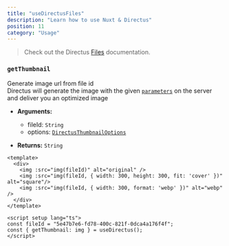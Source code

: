 ```yaml
---
title: "useDirectusFiles"
description: "Learn how to use Nuxt & Directus"
position: 11
category: "Usage"
---
```


> Check out the Directus [Files](https://docs.directus.io/reference/files/) documentation.

### `getThumbnail`

Generate image url from file id  
Directus will generate the image with the given [`parameters`](https://github.com/Intevel/nuxt-directus/blob/master/src/runtime/types/index.d.ts#L61) on the server and deliver you an optimized image

- **Arguments:**

  - fileId: `String`
  - options: [`DirectusThumbnailOptions`](https://github.com/Intevel/nuxt-directus/blob/master/src/runtime/types/index.d.ts#L61)

- **Returns:** `String`

```vue
<template>
  <div>
    <img :src="img(fileId)" alt="original" />
    <img :src="img(fileId, { width: 300, height: 300, fit: 'cover' })" alt="square"/>
    <img :src="img(fileId, { width: 300, format: 'webp' })" alt="webp" />
  </div>
</template>

<script setup lang="ts">
const fileId = "5e47b7e6-fd78-400c-821f-0dca4a176f4f";
const { getThumbnail: img } = useDirectus();
</script>
```
